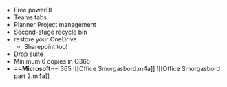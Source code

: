 - Free powerBI
- Teams tabs
- Planner Project management
- Second-stage recycle bin
- restore your OneDrive
	- Sharepoint too!
- Drop suite
- Minimum 6 copies in O365
- **==Microsoft==** 365
![[Office Smorgasbord.m4a]]
![[Office Smorgasbord part 2.m4a]]
